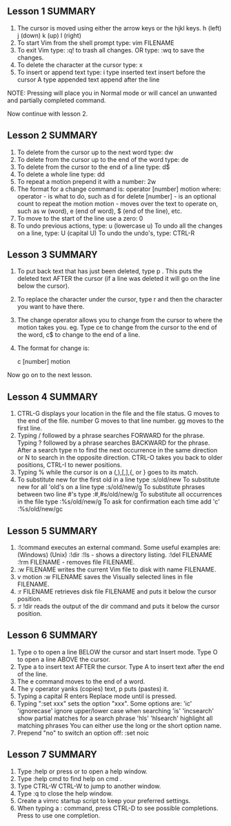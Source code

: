 ## Lesson 1 SUMMARY


  1. The cursor is moved using either the arrow keys or the hjkl keys.
	 h (left)	j (down)       k (up)	    l (right)
  2. To start Vim from the shell prompt type:  vim FILENAME <ENTER>
  3. To exit Vim type:	   <ESC>   :q!	 <ENTER>  to trash all changes.
	     OR type:	   <ESC>   :wq	 <ENTER>  to save the changes.
  4. To delete the character at the cursor type:  x
  5. To insert or append text type:
	 i   type inserted text   <ESC>		insert before the cursor
	 A   type appended text   <ESC>         append after the line

NOTE: Pressing <ESC> will place you in Normal mode or will cancel
      an unwanted and partially completed command.

Now continue with lesson 2.

## Lesson 2 SUMMARY

  1. To delete from the cursor up to the next word type:        dw
  2. To delete from the cursor up to the end of the word type:  de
  3. To delete from the cursor to the end of a line type:       d$
  4. To delete a whole line type:                               dd
  5. To repeat a motion prepend it with a number:   2w
  6. The format for a change command is:
               operator   [number]   motion
     where:
       operator - is what to do, such as  d  for delete
       [number] - is an optional count to repeat the motion
       motion   - moves over the text to operate on, such as  w (word),
		  e (end of word),  $ (end of the line), etc.
  7. To move to the start of the line use a zero:  0
  8. To undo previous actions, type:           u  (lowercase u)
     To undo all the changes on a line, type:  U  (capital U)
     To undo the undo's, type:                 CTRL-R

## Lesson 3 SUMMARY


  1. To put back text that has just been deleted, type   p .  This puts the
     deleted text AFTER the cursor (if a line was deleted it will go on the
     line below the cursor).
  2. To replace the character under the cursor, type   r   and then the
     character you want to have there.
  3. The change operator allows you to change from the cursor to where the
     motion takes you.  eg. Type  ce  to change from the cursor to the end of
     the word,  c$  to change to the end of a line.
  4. The format for change is:

	 c   [number]   motion

Now go on to the next lesson.



## Lesson 4 SUMMARY


  1. CTRL-G  displays your location in the file and the file status.
             G  moves to the end of the file.
     number  G  moves to that line number.
            gg  moves to the first line.
  2. Typing  /	followed by a phrase searches FORWARD for the phrase.
     Typing  ?	followed by a phrase searches BACKWARD for the phrase.
     After a search type  n  to find the next occurrence in the same direction
     or  N  to search in the opposite direction.
     CTRL-O takes you back to older positions, CTRL-I to newer positions.
  3. Typing  %	while the cursor is on a (,),[,],{, or } goes to its match.
  4. To substitute new for the first old in a line type    :s/old/new
     To substitute new for all 'old's on a line type	   :s/old/new/g
     To substitute phrases between two line #'s type	   :#,#s/old/new/g
     To substitute all occurrences in the file type	   :%s/old/new/g
     To ask for confirmation each time add 'c'		   :%s/old/new/gc

## Lesson 5 SUMMARY


  1.  :!command  executes an external command.
      Some useful examples are:
	 (Windows)	  (Unix)
	  :!dir		   :!ls		   -  shows a directory listing.
	  :!del FILENAME   :!rm FILENAME   -  removes file FILENAME.
  2.  :w FILENAME  writes the current Vim file to disk with name FILENAME.
  3.  v  motion  :w FILENAME  saves the Visually selected lines in file
      FILENAME.
  4.  :r FILENAME  retrieves disk file FILENAME and puts it below the
      cursor position.
  5.  :r !dir  reads the output of the dir command and puts it below the
      cursor position.

## Lesson 6 SUMMARY

  1. Type  o  to open a line BELOW the cursor and start Insert mode.
     Type  O  to open a line ABOVE the cursor.
  2. Type  a  to insert text AFTER the cursor.
     Type  A  to insert text after the end of the line.
  3. The  e  command moves to the end of a word.
  4. The  y  operator yanks (copies) text,  p  puts (pastes) it.
  5. Typing a capital  R  enters Replace mode until  <ESC>  is pressed.
  6. Typing ":set xxx" sets the option "xxx".  Some options are:
  	'ic' 'ignorecase'	ignore upper/lower case when searching
	'is' 'incsearch'	show partial matches for a search phrase
	'hls' 'hlsearch'	highlight all matching phrases
     You can either use the long or the short option name.
  7. Prepend "no" to switch an option off:   :set noic

## Lesson 7 SUMMARY

  1. Type  :help  or press <F1> or <HELP>  to open a help window.
  2. Type  :help cmd  to find help on  cmd .
  3. Type  CTRL-W CTRL-W  to jump to another window.
  4. Type  :q  to close the help window.
  5. Create a vimrc startup script to keep your preferred settings.
  6. When typing a  :  command, press CTRL-D to see possible completions.
     Press <TAB> to use one completion.

